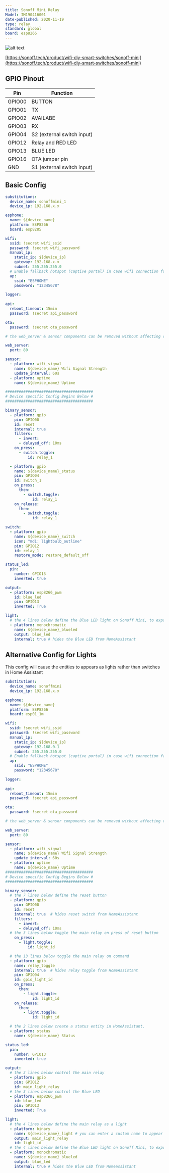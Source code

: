 ```yaml
---
title: Sonoff Mini Relay
Model: IM190416001
date-published: 2020-11-19
type: relay
standard: global
board: esp8266
---
```

  ![alt text](Sonoff-Mini-Relay.png "Product Image")

[https://sonoff.tech/product/wifi-diy-smart-switches/sonoff-mini](https://sonoff.tech/product/wifi-diy-smart-switches/sonoff-mini)

## GPIO Pinout

| Pin    | Function                   |
|--------|----------------------------|
| GPIO00 | BUTTON                     |
| GPIO01 | TX                         |
| GPIO02 | AVAILABE                   |
| GPIO03 | RX                         |
| GPIO04 | S2 (external switch input) |
| GPIO12 | Relay and RED LED          |
| GPIO13 | BLUE LED                   |
| GPIO16 | OTA jumper pin             |
| GND    | S1 (external switch input) |

## Basic Config

```yaml
substitutions:
  device_name: sonoffmini_1
  device_ip: 192.168.x.x

esphome:
  name: ${device_name}
  platform: ESP8266
  board: esp8285

wifi:
  ssid: !secret wifi_ssid
  password: !secret wifi_password
  manual_ip:
    static_ip: ${device_ip}
    gateway: 192.168.x.x
    subnet: 255.255.255.0
  # Enable fallback hotspot (captive portal) in case wifi connection fails
  ap:
    ssid: "ESPHOME"
    password: "12345678"

logger:
  
api:
  reboot_timeout: 15min
  password: !secret api_password

ota:
  password: !secret ota_password

# the web_server & sensor components can be removed without affecting core functionaility.

web_server:
  port: 80

sensor:
  - platform: wifi_signal
    name: ${device_name} Wifi Signal Strength
    update_interval: 60s
  - platform: uptime
    name: ${device_name} Uptime

#######################################
# Device specific Config Begins Below #
#######################################

binary_sensor:
  - platform: gpio
    pin: GPIO00
    id: reset
    internal: true
    filters:
      - invert:
      - delayed_off: 10ms
    on_press:
      - switch.toggle:
          id: relay_1

  - platform: gpio
    name: ${device_name}_status
    pin: GPIO04
    id: switch_1
    on_press:
      then:
        - switch.toggle:
            id: relay_1
    on_release:
      then:
        - switch.toggle:
            id: relay_1

switch:
  - platform: gpio
    name: ${device_name}_switch
    icon: "mdi: lightbulb_outline"
    pin: GPIO12
    id: relay_1
    restore_mode: restore_default_off

status_led:
  pin:
    number: GPIO13
    inverted: true

output:
  - platform: esp8266_pwm
    id: blue_led
    pin: GPIO13
    inverted: True

light:
  # the 4 lines below define the Blue LED light on Sonoff Mini, to expose in HomeAssistant remove line "internal: true"
  - platform: monochromatic
    name: ${device_name}_blueled
    output: blue_led
    internal: true # hides the Blue LED from HomeAssistant
```

## Alternative Config for Lights

This config will cause the entities to appears as lights rather than switches in Home Assistant

```yaml
substitutions:
  device_name: sonoffmini
  device_ip: 192.168.x.x

esphome:
  name: ${device_name}
  platform: ESP8266
  board: esp01_1m

wifi:
  ssid: !secret wifi_ssid
  password: !secret wifi_password
  manual_ip:
    static_ip: ${device_ip}
    gateway: 192.168.0.1
    subnet: 255.255.255.0
  # Enable fallback hotspot (captive portal) in case wifi connection fails
  ap:
    ssid: "ESPHOME"
    password: "12345678"

logger:
  
api:
  reboot_timeout: 15min
  password: !secret api_password

ota:
  password: !secret ota_password

# the web_server & sensor components can be removed without affecting core functionaility.

web_server:
  port: 80

sensor:
  - platform: wifi_signal
    name: ${device_name} Wifi Signal Strength
    update_interval: 60s
  - platform: uptime
    name: ${device_name} Uptime
#######################################
# Device specific Config Begins Below #
#######################################

binary_sensor:
  # the 7 lines below define the reset button
  - platform: gpio
    pin: GPIO00
    id: reset
    internal: true  # hides reset switch from HomeAssistant
    filters:
      - invert:
      - delayed_off: 10ms
  # the 3 lines below toggle the main relay on press of reset button
    on_press:
      - light.toggle:
          id: light_id

  # the 13 lines below toggle the main relay on command
  - platform: gpio
    name: relay_toggle
    internal: true  # hides relay toggle from HomeAssistant
    pin: GPIO04
    id: gpio_light_id
    on_press:
      then:
        - light.toggle:
            id: light_id
    on_release:
      then:
        - light.toggle:
            id: light_id

  # the 2 lines below create a status entity in HomeAssistant.
  - platform: status
    name: ${device_name} Status

status_led:
  pin:
    number: GPIO13
    inverted: true

output:
  # the 3 lines below control the main relay
  - platform: gpio
    pin: GPIO12
    id: main_light_relay  
  # the 3 lines below control the Blue LED
  - platform: esp8266_pwm
    id: blue_led
    pin: GPIO13
    inverted: True

light:
  # the 4 lines below define the main relay as a light
  - platform: binary
    name: ${device_name}_light # you can enter a custom name to appear in HomeAsistant here.
    output: main_light_relay  
    id: light_id
  # the 4 lines below define the Blue LED light on Sonoff Mini, to expose in HomeAssistant remove line "internal: true"
  - platform: monochromatic
    name: ${device_name}_blueled
    output: blue_led
    internal: true # hides the Blue LED from Homeassistant
 ```
